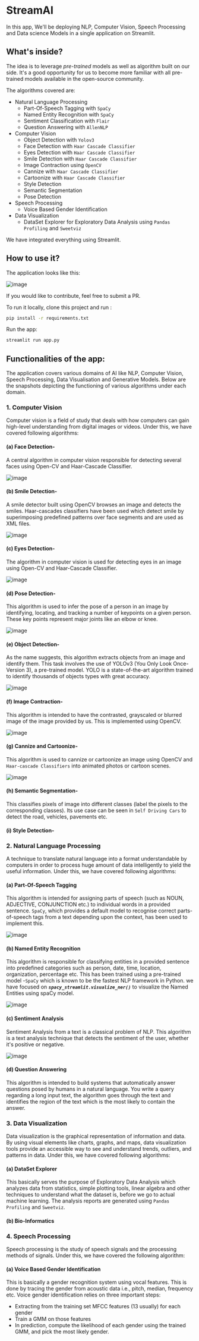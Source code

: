 # StreamAI

In this app, We'll be deploying NLP, Computer Vision, Speech Processing and Data science Models in a single application on Streamlit. 

## What's inside?

The idea is to leverage *pre-trained* models as well as algorithm built on our side. It's a good opportunity for us to become more familiar with all pre-trained models available in the open-source community. 

The algorithms covered are:
- Natural Language Processing
	- Part-Of-Speech Tagging with `SpaCy`
	- Named Entity Recognition with `SpaCy`
	- Sentiment Classification with `Flair`
	- Question Answering with `AllenNLP`
- Computer Vision
	- Object Detection with `Yolov3`
	- Face Detection with `Haar Cascade Classifier`
	- Eyes Detection with `Haar Cascade Classifier`
	- Smile Detection with `Haar Cascade Classifier`
	- Image Contraction using `OpenCV`
	- Cannize with `Haar Cascade Classifier`
	- Cartoonize with `Haar Cascade Classifier`
	- Style Detection
	- Semantic Segmentation 
	- Pose Detection
- Speech Processing
	- Voice Based Gender Identification
- Data Visualization
	- DataSet Explorer for Exploratory Data Analysis using `Pandas Profiling` and `Sweetviz`


We have integrated everything using Streamlit. 

## How to use it?

The application looks like this:

![image](gifs/Main.gif)

If you would like to contribute, feel free to submit a PR.

To run it locally, clone this project and run :

```bash
pip install -r requirements.txt
```

Run the app:

```bash
streamlit run app.py
```

## Functionalities of the app:
The application covers various domains of AI like NLP, Computer Vision, Speech Processing, Data Visualisation and Generative Models. Below are the snapshots depicting the functioning of various algorithms under each domain.


### 1. Computer Vision
Computer vision is a field of study that deals with how computers can gain high-level understanding from digital images or videos. Under this, we have covered following algorithms:

#### (a) Face Detection-
A central algorithm in computer vision responsible for detecting several faces using Open-CV and Haar-Cascade Classifier. 

![image](gifs/FaceDetection.gif)


#### (b) Smile Detection-
A smile detector built using OpenCV browses an image and detects the smiles. Haar-cascades classifiers have been used which detect smile by superimposing predefined patterns over face segments and are used as XML files. 

![image](gifs/smile.gif)


#### (c) Eyes Detection-
The algorithm in computer vision is used for detecting eyes in an image using Open-CV and Haar-Cascade Classifier. 

![image](gifs/eye.gif)


#### (d) Pose Detection-
This algorithm is used to infer the pose of a person in an image by identifying, locating, and tracking a number of keypoints on a given person. These key points represent major joints like an elbow or knee. 	

![image](gifs/pose.gif)


#### (e) Object Detection-
As the name suggests, this algorithm extracts objects from an image and identify them. This task involves the use of YOLOv3 (You Only Look Once-Version 3), a pre-trained model. YOLO is a state-of-the-art algorithm trained to identify thousands of objects types with great accuracy. 

![image](gifs/objDetection.gif)


#### (f) Image Contraction-
This algorithm is intended to have the contrasted, grayscaled or blurred image of the image provided by us. This is implemented using OpenCV.

![image](gifs/contrast.gif)


#### (g) Cannize and Cartoonize-
This algorithm is used to cannize or cartoonize an image using OpenCV and `Haar-cascade Classifiers` into animated photos or cartoon scenes.

![image](gifs/Cartoonize-Cannize.gif)


#### (h) Semantic Segmentation-
This classifies pixels of image into different classes (label the pixels to the corresponding classes). Its use case can be seen in `Self Driving Cars` to detect the road, vehicles, pavements etc. 


#### (i) Style Detection-



### 2. Natural Language Processing
A technique to translate natural language into a format understandable by computers in order to process huge amount of data intelligently to yield the useful information. Under this, we have covered following algorithms:

#### (a) Part-Of-Speech Tagging 
This algorithm is intended for assigning parts of speech (such as NOUN, ADJECTIVE, CONJUNCTION etc.) to individual words in a provided sentence. `SpaCy`, which provides a default model to recognise correct parts-of-speech tags from a text depending upon the context, has been used to implement this.

![image](gifs/pos.gif)


#### (b) Named Entity Recognition
This algorithm is responsible for classifying entities in a provided sentence into predefined categories such as person, date, time, location, organization, percentage etc. This has been trained using a pre-trained model -`SpaCy` which is known to be the fastest NLP framework in Python. we have focused on ***`spacy_streamlit.visualize_ner()`*** to visualize the Named Entities using spaCy model.

![image](gifs/ner.gif)


#### (c) Sentiment Analysis
Sentiment Analysis from a text is a classical problem of NLP. This algorithm is a text analysis technique that detects the sentiment of the user, whether it's positive or negative.

![image](gifs/sentiment.gif)


#### (d) Question Answering
This algorithm is intended to build systems that automatically answer questions posed by humans in a natural language. You write a query regarding a long input text, the algorithm goes through the text and identifies the region of the text which is the most likely to contain the answer.



### 3. Data Visualization
Data visualization is the graphical representation of information and data. By using visual elements like charts, graphs, and maps, data visualization tools provide an accessible way to see and understand trends, outliers, and patterns in data. Under this, we have covered following algorithms:

#### (a) DataSet Explorer
This basically serves the purpose of Exploratory Data Analysis which analyzes data from statistics, simple plotting tools, linear algebra and other techniques to understand what the dataset is, before we go to actual machine learning. The analysis reports are generated using `Pandas Profiling` and `Sweetviz`.

#### (b) Bio-Informatics



### 4. Speech Processing
Speech processing is the study of speech signals and the processing methods of signals. Under this, we have covered the following algorithm:
#### (a) Voice Based Gender Identification
This is basically a gender recognition system using vocal features. This is done by tracing the gender from acoustic data i.e., pitch, median, frequency etc. Voice gender identification relies on three important steps:
- Extracting from the training set MFCC features (13 usually) for each gender
- Train a GMM on those features
- In prediction, compute the likelihood of each gender using the trained GMM, and pick the most likely gender.
	

